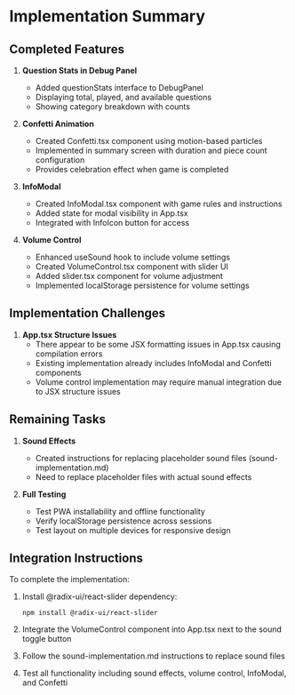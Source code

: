 # Implementation Summary

## Completed Features

1. **Question Stats in Debug Panel**
   - Added questionStats interface to DebugPanel
   - Displaying total, played, and available questions
   - Showing category breakdown with counts

2. **Confetti Animation**
   - Created Confetti.tsx component using motion-based particles
   - Implemented in summary screen with duration and piece count configuration
   - Provides celebration effect when game is completed

3. **InfoModal**
   - Created InfoModal.tsx component with game rules and instructions
   - Added state for modal visibility in App.tsx
   - Integrated with InfoIcon button for access

4. **Volume Control**
   - Enhanced useSound hook to include volume settings
   - Created VolumeControl.tsx component with slider UI
   - Added slider.tsx component for volume adjustment
   - Implemented localStorage persistence for volume settings

## Implementation Challenges

1. **App.tsx Structure Issues**
   - There appear to be some JSX formatting issues in App.tsx causing compilation errors
   - Existing implementation already includes InfoModal and Confetti components
   - Volume control implementation may require manual integration due to JSX structure issues

## Remaining Tasks

1. **Sound Effects**
   - Created instructions for replacing placeholder sound files (sound-implementation.md)
   - Need to replace placeholder files with actual sound effects

2. **Full Testing**
   - Test PWA installability and offline functionality
   - Verify localStorage persistence across sessions
   - Test layout on multiple devices for responsive design

## Integration Instructions

To complete the implementation:

1. Install @radix-ui/react-slider dependency:
   ```
   npm install @radix-ui/react-slider
   ```

2. Integrate the VolumeControl component into App.tsx next to the sound toggle button

3. Follow the sound-implementation.md instructions to replace sound files

4. Test all functionality including sound effects, volume control, InfoModal, and Confetti
